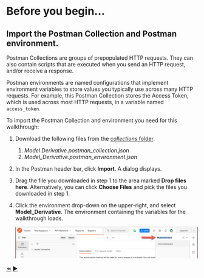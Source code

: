 # Before you begin...

## Import the Postman Collection and Postman environment.

Postman Collections are groups of prepopulated HTTP requests. They can also contain scripts that are executed when you send an HTTP request, and/or receive a response.

Postman environments are named configurations that implement environment variables to store values you typically use across many HTTP requests. For example, this Postman Collection stores the Access Token, which is used across most HTTP requests, in a variable named `access_token`.

To import the Postman Collection and environment you need for this walkthrough:

1. Download the following files from the [*collections* folder](../collections).

    1. *Model Derivative.postman_collection.json*
    2. *Model_Derivative.postman_environment.json*


2. In the Postman header bar, click **Import**. A dialog displays.

3. Drag the file you downloaded in step 1 to the area marked **Drop files here**. Alternatively, you can click **Choose Files** and pick the files you downloaded in step 1.

3. Click the environment drop-down on the upper-right, and select **Model_Derivative**. The environment containing the variables for the walkthrough loads.

   ![Postman Environment drop-down](../images/tutorial_03_before_you_begin.png "Postman Environment drop-down")


[:rewind:](../readme.md "readme.md")  [:arrow_forward:](task-1.md "Next task")

